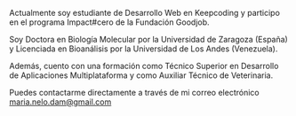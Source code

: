 Actualmente soy estudiante de Desarrollo Web en Keepcoding y participo en el programa Impact#cero de la Fundación Goodjob.

Soy Doctora en Biología Molecular por la Universidad de Zaragoza (España) y Licenciada en Bioanálisis por la Universidad de Los Andes (Venezuela).

Además, cuento con una formación como Técnico Superior en Desarrollo de Aplicaciones Multiplataforma y como Auxiliar Técnico de Veterinaria.

Puedes contactarme directamente a través de mi correo electrónico maria.nelo.dam@gmail.com
